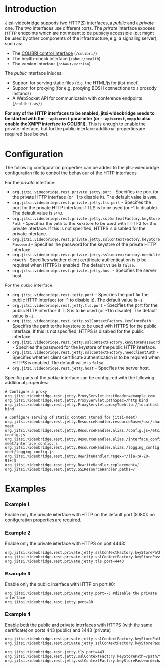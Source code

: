 Introduction
==============
Jitsi-videobridge supports two HTTP(S) interfaces, a _public_ and a _private_ one. 
The two interfaces use different ports. The _private_ interface exposes
HTTP endpoints which are not meant to be publicly accessible (but might be used
by other components of the infrastructure, e.g. a signaling server), such as:

* The [COLIBRI control interface](rest-colibri.md) (```/colibri/```)
* The health-check interface (```/about/health```)
* The version interface (```/about/version```)

The _public_ interface inludes:

* Support for serving static files (e.g. the HTML/js for jitsi-meet)
* Support for proxying (for e.g. proxying BOSH connections to a prosody instance)
* A WebSocket API for communicatoin with conference endpoints (```/colibri-ws/```)

**For any of the HTTP interfaces to be enabled, jitsi-videobridge needs to be started with the ```--apis=rest```
parameter (or ```--apis=rest,xmpp``` to also enable the XMPP interface to COLIBRI).** This is enough to enable the
private interface, but for the public interface additional properties are required (see below).

Configuration
==============

The following configuration properties can be added to the jitsi-videobridge configuration file to control the behaviour of the HTTP interfaces

For the _private_ interface:

 * ```org.jitsi.videobridge.rest.private.jetty.port``` - 
 Specifies the port for the private HTTP interface (or -1 to disable it). The default value is ```8080```.
 * ```org.jitsi.videobridge.rest.private.jetty.tls.port``` - 
 Specifies the port for the private HTTP interface if TLS is to be used (or -1 to disable). The default value is ```8443```.
 * ```org.jitsi.videobridge.rest.private.jetty.sslContextFactory.keyStorePath``` - 
 Specifies the path to the keystore to be used with HTTPS for the private interface. If this is not specified,
 HTTPS is disabled for the private interface.
 * ```org.jitsi.videobridge.rest.private.jetty.sslContextFactory.keyStorePassword``` - 
 Specifies the password for the keystore of the private HTTP interface.
 * ```org.jitsi.videobridge.rest.private.jetty.sslContextFactory.needClientAuth``` - 
 Specifies whether client certificate authentication is to be required when HTTPS is enabled. The default value is ```false```.
 * ```org.jitsi.videobridge.rest.private.jetty.host``` - 
 Specifies the server host.

For the _public_ interface:
 * ```org.jitsi.videobridge.rest.jetty.port``` - 
 Specifies the port for the public HTTP interface (or -1 to disable it). The default value is ```-1```.
 * ```org.jitsi.videobridge.rest.jetty.tls.port``` - 
 Specifies the port for the public HTTP interface if TLS is to be used (or -1 to disable). The default value is ```-1```.
 * ```org.jitsi.videobridge.rest.jetty.sslContextFactory.keyStorePath``` - 
 Specifies the path to the keystore to be used with HTTPS for the public interface. If this is not specified, 
 HTTPS is disabled for the public interface..
 * ```org.jitsi.videobridge.rest.jetty.sslContextFactory.keyStorePassword``` - 
 Specifies the password for the keystore of the public HTTP interface.
 * ```org.jitsi.videobridge.rest.jetty.sslContextFactory.needClientAuth``` - 
 Specifies whether client certificate authentication is to be required when HTTPS is enabled. The default value is ```false```.
 * ```org.jitsi.videobridge.rest.jetty.host``` - 
 Specifies the server host.

Specific parts of the _public_ interface can be configured with the following additional properties:
 ```
 # Configure a proxy 
 org.jitsi.videobridge.rest.jetty.ProxyServlet.hostHeader=example.com
 org.jitsi.videobridge.rest.jetty.ProxyServlet.pathSpec=/http-bind
 org.jitsi.videobridge.rest.jetty.ProxyServlet.proxyTo=http://localhost:5280/http-bind

 # Configure serving of static content (tuned for jitsi-meet)
 org.jitsi.videobridge.rest.jetty.ResourceHandler.resourceBase=/usr/share/jitsi-meet
 org.jitsi.videobridge.rest.jetty.ResourceHandler.alias./config.js=/etc/jitsi/meet/example.com-config.js
 org.jitsi.videobridge.rest.jetty.ResourceHandler.alias./interface_config.js=/usr/share/jitsi-meet/interface_config.js
 org.jitsi.videobridge.rest.jetty.ResourceHandler.alias./logging_config.js=/usr/share/jitsi-meet/logging_config.js
 org.jitsi.videobridge.rest.jetty.RewriteHandler.regex=^/([a-zA-Z0-9]+)$
 org.jitsi.videobridge.rest.jetty.RewriteHandler.replacement=/
 org.jitsi.videobridge.rest.jetty.SSIResourceHandler.paths=/
 ```


Examples
==============

### Example 1
Enable only the private interface with HTTP on the default port (8080): no conifguration properties are required.

### Example 2
Enable only the private interface with HTTPS on port 4443:
```
org.jitsi.videobridge.rest.private.jetty.sslContextFactory.keyStorePath=/path/to/keystore
org.jitsi.videobridge.rest.private.jetty.sslContextFactory.keyStorePassword=changeme
org.jitsi.videobridge.rest.private.jetty.tls.port=4443
```

### Example 3
Enable only the public interface with HTTP on port 80:
```
org.jitsi.videobridge.rest.private.jetty.port=-1 #disable the private interface
org.jitsi.videobridge.rest.jetty.port=80
```

### Example 4
Enable both the public and private interfaces with HTTPS (with the same certificate) 
on ports 443 (public) and 8443 (private):
```
org.jitsi.videobridge.rest.private.jetty.sslContextFactory.keyStorePath=/path/to/keystore
org.jitsi.videobridge.rest.private.jetty.sslContextFactory.keyStorePassword=changeme

org.jitsi.videobridge.rest.jetty.tls.port=443
org.jitsi.videobridge.rest.jetty.sslContextFactory.keyStorePath=/path/to/keystore
org.jitsi.videobridge.rest.jetty.sslContextFactory.keyStorePassword=changeme
```
